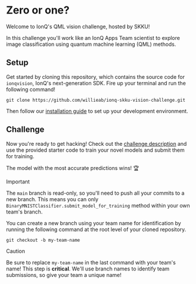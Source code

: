 # Zero or one?

Welcome to IonQ's QML vision challenge, hosted by SKKU!

In this challenge you'll work like an IonQ Apps Team scientist to explore image classification using quantum machine learning (QML) methods.

## Setup

Get started by cloning this repository, which contains the source code for `ionqvision`, IonQ's next-generation SDK. Fire up your terminal and run the following command!

```
git clone https://github.com/willieab/ionq-skku-vision-challenge.git
```

Then follow our [installation guide](https://willieab.github.io/qml-challenge-scorer/env-setup) to set up your development environment.

## Challenge

Now you're ready to get hacking! Check out the [challenge description](https://willieab.github.io/qml-challenge-scorer/) and use the provided starter code to train your novel models and submit them for training.

The model with the most accurate predictions wins! 🏆

>[!IMPORTANT]
> The `main` branch is read-only, so you'll need to push all your commits to a new branch. This means you can only `BinaryMNISTClassifier.submit_model_for_training` method within your own team's branch.
>
> You can create a new branch using your team name for identification by running the following command at the root level of your cloned repository.
> ```
> git checkout -b my-team-name
> ```

> [!CAUTION]
> Be sure to replace `my-team-name` in the last command with your team's name!
> This step is **critical**. We'll use branch names to identify team submissions, so give your team a unique name!
>
